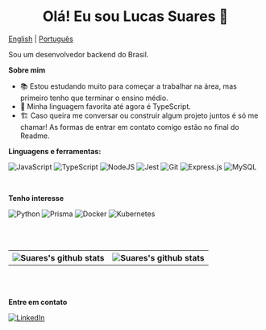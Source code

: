 <h1 align="center">Olá! Eu sou Lucas Suares 👋</h1>

[English](README.md) | [Português](README-pt_br.md)

Sou um desenvolvedor backend do Brasil.

**Sobre mim**

- 📚 Estou estudando muito para começar a trabalhar na área, mas primeiro tenho que terminar o ensino médio.
- 💖 Minha linguagem favorita até agora é TypeScript.
- 🏗️ Caso queira me conversar ou construir algum projeto juntos é só me chamar! As formas de entrar em contato comigo estão no final do Readme.

**Linguagens e ferramentas:**

![JavaScript](https://img.shields.io/badge/javascript-%23323330.svg?style=for-the-badge&logo=javascript&logoColor=%23F7DF1E)
![TypeScript](https://img.shields.io/badge/typescript-%23007ACC.svg?style=for-the-badge&logo=typescript&logoColor=white)
![NodeJS](https://img.shields.io/badge/node.js-6DA55F?style=for-the-badge&logo=node.js&logoColor=white)
![Jest](https://img.shields.io/badge/-jest-%23C21325?style=for-the-badge&logo=jest&logoColor=white)
![Git](https://img.shields.io/badge/git-%23F05033.svg?style=for-the-badge&logo=git&logoColor=white)
![Express.js](https://img.shields.io/badge/express.js-000000.svg?style=for-the-badge&logo=express&logoColor=white)
![MySQL](https://img.shields.io/badge/mysql-%2300f.svg?style=for-the-badge&logo=mysql&logoColor=white)

<br>

**Tenho interesse**

![Python](https://img.shields.io/badge/Python-ffdb4e?style=for-the-badge&logo=python&logoColor=33333b)
![Prisma](https://img.shields.io/badge/Prisma-38a169?style=for-the-badge&logo=Prisma&logoColor=white)
![Docker](https://img.shields.io/badge/Docker-000000?style=for-the-badge&logo=docker&logoColor=white&color=blue)
![Kubernetes](https://img.shields.io/badge/Kubernetes-316ce6?style=for-the-badge&logo=Kubernetes&logoColor=white)

<br>
<br>

<table>
  <tr>
    <th>
      <img
        align="center"
        src="https://github-readme-stats.vercel.app/api?username=Suares01&show_icons=true&include_all_commits=true&theme=buefy&hide_border=true"
        alt="Suares's github stats"
      />
    </th>
    <th>
      <img
        align="center"
        src="https://github-readme-stats.vercel.app/api/top-langs/?username=Suares01&layout=compact&theme=buefy&hide_border=true"
        alt="Suares's github stats"
      />
    </th>
  </tr>
</table>

<br>
<br>

**Entre em contato**

[![LinkedIn](https://img.shields.io/badge/linkedin-%230077B5.svg?style=for-the-badge&logo=linkedin&logoColor=white)](https://www.linkedin.com/in/lucas-suares-dev/)
